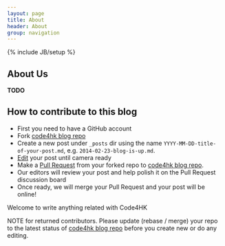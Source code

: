 ```yaml
---
layout: page
title: About 
header: About
group: navigation
---
```

{% include JB/setup %}


## About Us

**TODO**

## How to contribute to this blog

   * First you need to have a GitHub account
   * Fork [code4hk blog repo](https://github.com/code4hk/blog)
   * Create a new post under `_posts` dir using the name `YYYY-MM-DD-title-of-your-post.md`,
   e.g. `2014-02-23-blog-is-up.md`.
   * [Edit](https://github.com/blog/905-edit-like-an-ace) your post until camera ready
   * Make a [Pull Request](https://help.github.com/articles/using-pull-requests) from your forked repo to [code4hk blog repo](https://github.com/code4hk/blog).
   * Our editors will review your post and help polish it on the Pull Request discussion board
   * Once ready, we will merge your Pull Request and your post will be online!

Welcome to write anything related with Code4HK

NOTE for returned contributors.
Please update (rebase / merge) your repo to the latest status of [code4hk blog repo](https://github.com/code4hk/blog) before you create new or do any editing.


